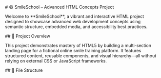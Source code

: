 \# 😄 SmileSchool – Advanced HTML Concepts Project



Welcome to \*\*SmileSchool\*\*, a vibrant and interactive HTML project designed to showcase advanced web development concepts using semantic structure, embedded media, and accessibility best practices.



\## 🚀 Project Overview



This project demonstrates mastery of HTML5 by building a multi-section landing page for a fictional online smile training platform. It features structured content, reusable components, and visual hierarchy—all without relying on external CSS or JavaScript frameworks.



\## 📁 File Structure



